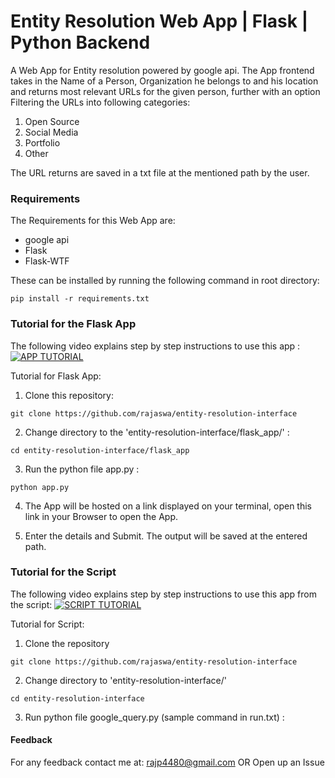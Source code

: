 # Entity Resolution Web App | Flask | Python Backend
A Web App for Entity resolution powered by google api. The App frontend takes in the Name of a Person, Organization he belongs to and his location and returns most relevant URLs for the given person, further with an option Filtering the URLs into following categories:
1. Open Source
2. Social Media
3. Portfolio
4. Other

The URL returns are saved in a txt file at the mentioned path by the user. 

### Requirements ###
The Requirements for this Web App are:
* google api
* Flask
* Flask-WTF

These can be installed by running the following command in root directory:
```
pip install -r requirements.txt
```

### Tutorial for the Flask App ###

The following video explains step by step instructions to use this app :
[![APP TUTORIAL](https://img.youtube.com/vi/BrGKgEjk4PE/0.jpg)](https://www.youtube.com/watch?v=BrGKgEjk4PE)


Tutorial for Flask App:

1. Clone this repository:

```
git clone https://github.com/rajaswa/entity-resolution-interface
```

2. Change directory to the 'entity-resolution-interface/flask_app/' :
```
cd entity-resolution-interface/flask_app
```

3. Run the python file app.py :
```
python app.py
```

4. The App will be hosted on a link displayed on your terminal, open this link in your Browser to open the App.

5. Enter the details and Submit. The output will be saved at the entered path.

### Tutorial for the Script ###

The following video explains step by step instructions to use this app from the script:
[![SCRIPT TUTORIAL](https://img.youtube.com/vi/99Rp24hxvck/0.jpg)](https://www.youtube.com/watch?v=99Rp24hxvck)


Tutorial for Script:

1. Clone the repository
```
git clone https://github.com/rajaswa/entity-resolution-interface
```

2. Change directory to 'entity-resolution-interface/'
```
cd entity-resolution-interface
```

3. Run python file google_query.py (sample command in run.txt) :


#### Feedback ####

For any feedback contact me at: rajp4480@gmail.com
OR 
Open up an Issue










